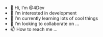 - 👋 Hi, I’m @4Dev
- 👀 I’m interested in development
- 🌱 I’m currently learning lots of cool things
- 💞️ I’m looking to collaborate on ...
- 📫 How to reach me ...

<!---
UniqueSam/UniqueSam is a ✨ special ✨ repository because its `README.md` (this file) appears on your GitHub profile.
You can click the Preview link to take a look at your changes.
--->
